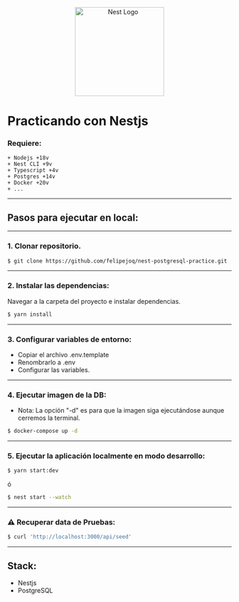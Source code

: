 <p align="center">
  <a href="http://nestjs.com/" target="blank">
    <img src="https://nestjs.com/img/logo-small.svg" width="200" alt="Nest Logo" />
  </a>
</p>

# Practicando con Nestjs
### Requiere:
    + Nodejs +18v
    + Nest CLI +9v
    + Typescript +4v
    + Postgres +14v
    + Docker +20v
    + ...
___
## Pasos para ejecutar en local:
___
### 1. Clonar repositorio.
```bash
$ git clone https://github.com/felipejoq/nest-postgresql-practice.git
```
___
### 2. Instalar las dependencias:
Navegar a la carpeta del proyecto e instalar dependencias.
```bash
$ yarn install
```
___
### 3. Configurar variables de entorno:
+ Copiar el archivo .env.template
+ Renombrarlo a .env
+ Configurar las variables.
___
### 4. Ejecutar imagen de la DB:
- Nota: La opción "-d" es para que la imagen siga ejecutándose aunque cerremos la terminal.
```bash
$ docker-compose up -d
```
___
### 5. Ejecutar la aplicación localmente en modo desarrollo:
```bash
$ yarn start:dev
```
ó
```bash
$ nest start --watch
```

___

### ⚠️ Recuperar data de Pruebas:
```bash
$ curl 'http://localhost:3000/api/seed'
```

___

## Stack:
+ Nestjs
+ PostgreSQL